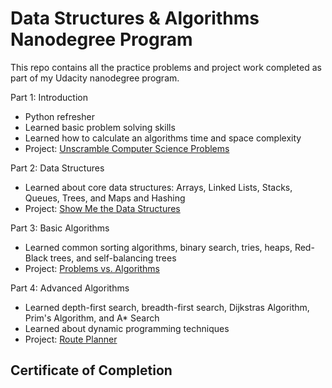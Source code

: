 # Data Structures & Algorithms Nanodegree Program

This repo contains all the practice problems and project work completed as part of my Udacity nanodegree program.

Part 1: Introduction
  - Python refresher
  - Learned basic problem solving skills
  - Learned how to calculate an algorithms time and space complexity
  - Project: [Unscramble Computer Science Problems](/projects/P0_intro)

Part 2: Data Structures
  - Learned about core data structures: Arrays, Linked Lists, Stacks, Queues, Trees, and Maps and Hashing
  - Project: [Show Me the Data Structures](/projects/P1_data_structures)

Part 3: Basic Algorithms
  - Learned common sorting algorithms, binary search, tries, heaps, Red-Black trees, and self-balancing trees
  - Project: [Problems vs. Algorithms](/projects/P2_basic_algos)

Part 4: Advanced Algorithms
  - Learned depth-first search, breadth-first search, Dijkstras Algorithm, Prim's Algorithm, and A* Search
  - Learned about dynamic programming techniques
  - Project: [Route Planner](/projects/P3_route_planner)

## Certificate of Completion
